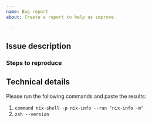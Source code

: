 ```yaml
---
name: Bug report
about: Create a report to help us improve

---
```


## Issue description



### Steps to reproduce



## Technical details

Please run the following commands and paste the results:
1. `command nix-shell -p nix-info --run "nix-info -m"`
2. `zsh --version`

